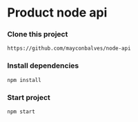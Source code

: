 # Product node api

### Clone this project
`https://github.com/mayconbalves/node-api`

### Install dependencies
`npm install`

### Start project
`npm start`
